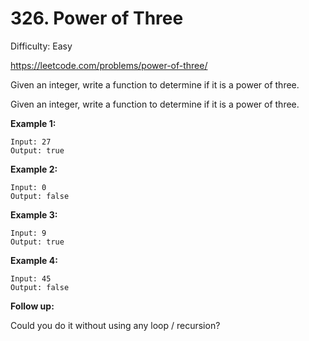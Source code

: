 # 326. Power of Three

Difficulty: Easy

https://leetcode.com/problems/power-of-three/

Given an integer, write a function to determine if it is a power of three.

Given an integer, write a function to determine if it is a power of three.

**Example 1:**
```
Input: 27
Output: true
```

**Example 2:**
```
Input: 0
Output: false
```

**Example 3:**
```
Input: 9
Output: true
```

**Example 4:**
```
Input: 45
Output: false
```

**Follow up:**

Could you do it without using any loop / recursion?
